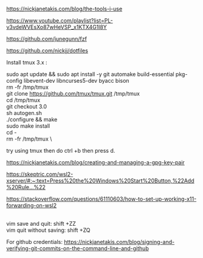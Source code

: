 https://nickjanetakis.com/blog/the-tools-i-use

https://www.youtube.com/playlist?list=PL-v3vdeWVEsXo87wHeVSP_x1KTX4G1l8Y

https://github.com/junegunn/fzf

https://github.com/nickjj/dotfiles

Install tmux 3.x :

sudo apt update && sudo apt install -y git automake build-essential pkg-config libevent-dev libncurses5-dev byacc bison \
rm -fr /tmp/tmux \
git clone https://github.com/tmux/tmux.git /tmp/tmux \
cd /tmp/tmux \
git checkout 3.0 \
sh autogen.sh \
./configure && make \
sudo make install \
cd - \
rm -fr /tmp/tmux \

try using tmux then do ctrl +b then press d.

https://nickjanetakis.com/blog/creating-and-managing-a-gpg-key-pair

https://skeptric.com/wsl2-xserver/#:~:text=Press%20the%20Windows%20Start%20Button,%22Add%20Rule...%22

https://stackoverflow.com/questions/61110603/how-to-set-up-working-x11-forwarding-on-wsl2


<br>
vim save and quit: shift +ZZ <br>
vim quit without saving: shift +ZQ
<br>

For github credentials:
https://nickjanetakis.com/blog/signing-and-verifying-git-commits-on-the-command-line-and-github <br>
